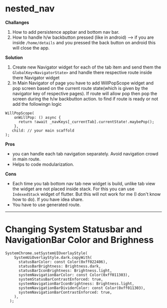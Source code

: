 # nested_nav

**Challanges**
1. How to add persistence appbar and bottom nav bar.
2. How to handle h/w backbutton pressed (like in android) --> if you are inside `/home/details` and you pressed the back button on android this will close the app.

**Solution**
1. Create new Navigator widget for each of the tab item and send them the `GlobalKey<NavigatorState>` and handle there respective route inside there Navigator widget
2. In Main Navigator of page you have to add WillPopScope widget and pop screen based on the current route state(which is given by the navigator key of respective pages). If route will allow pop then pop the screen during the h/w backbutton action.
  to find if route is ready or not add the followingn logic
  ```
  WillPopScope(
      onWillPop: () async {
        return !await _navKeys[_currentTab].currentState!.maybePop();
      },
     child: // your main scaffold
  );
  
  ```
  
  **Pros**
  - you can handle each tab navigation separately. Avoid navigation crowd in main route. 
  - Helps to code modularization. 
  
  **Cons**
  - Each time you tab bottom nav tab new widget is build, unlike tab view the widget are not placed inside stack. For this you can use `IndexedStack` widget of flutter. But this will not work for me (I don't know how to do). If you have idea share.
  - You have to use generated route.

***

# Changing System Statusbar and NavigationBar Color and Brighness
```
SystemChrome.setSystemUIOverlayStyle(
    SystemUiOverlayStyle.dark.copyWith(
      statusBarColor: const Color(0xff022406),
      statusBarBrightness: Brightness.dark,
      statusBarIconBrightness: Brightness.light,
      systemNavigationBarColor: const Color(0xff011303),
      systemStatusBarContrastEnforced: true,
      systemNavigationBarIconBrightness: Brightness.light,
      systemNavigationBarDividerColor: const Color(0xff011303),
      systemNavigationBarContrastEnforced: true,
    ),
  );
  
 ```
